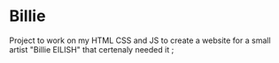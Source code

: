 # Billie
Project to work on my HTML CSS and JS to create a website for a small artist "Billie EILISH" that certenaly needed it ;